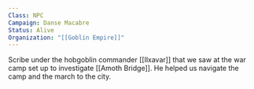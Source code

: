 ```yaml
---
Class: NPC
Campaign: Danse Macabre
Status: Alive
Organization: "[[Goblin Empire]]"
---
```

Scribe under the hobgoblin commander [[Ilxavar]] that we saw at the war camp set up to investigate [[Amoth Bridge]]. He helped us navigate the camp and the march to the city.